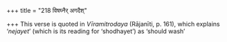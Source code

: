 +++
title = "218 विषघ्नैर् अगदैश्"

+++
This verse is quoted in *Vīramitrodaya* (Rājanīti, p. 161), which
explains ‘*nejayet*’ (which is its reading for ‘shodhayet’) as ‘should
wash’


